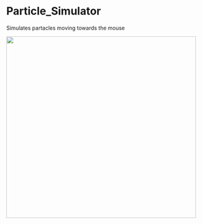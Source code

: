 # Particle_Simulator
Simulates partacles moving towards the mouse

<img src="https://user-images.githubusercontent.com/38061493/130344958-036e8506-0a3e-4b93-a3fe-b72705f9533a.png" width="500" height="480" />
